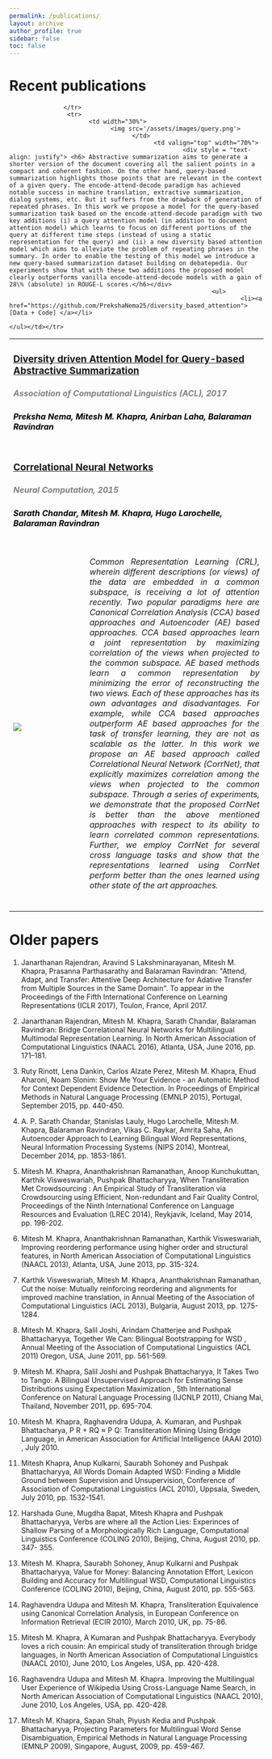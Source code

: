 ```yaml
---
permalink: /publications/
layout: archive 
author_profile: true
sidebar: false
toc: false 
---
```


# Recent publications
<table width="100%" align="center" border="0" cellspacing="0">
 <tr>
   <td width ="100%" colspan="2">
       <a href="https://arxiv.org/abs/1704.08300"><h3>Diversity driven Attention Model for Query-based Abstractive Summarization</h3></a><font color="grey"><h5><i><b> Association of Computational Linguistics (ACL), 2017</b></i></h5></font>
	      <font color="black"><h5> Preksha Nema, Mitesh M. Khapra, Anirban Laha, Balaraman Ravindran </h5></font>
		      </td>
			    
				   </tr>
				    <tr>
					      <td width="30%">
						        <img src='/assets/images/query.png'>         
								      </td>
									        <td valign="top" width="70%"> 
											        <div style = "text-align: justify"> <h6> Abstractive summarization aims to generate a shorter version of the document covering all the salient points in a compact and coherent fashion. On the other hand, query-based summarization highlights those points that are relevant in the context of a given query. The encode-attend-decode paradigm has achieved notable success in machine translation, extractive summarization, dialog systems, etc. But it suffers from the drawback of generation of repeated phrases. In this work we propose a model for the query-based summarization task based on the encode-attend-decode paradigm with two key additions (i) a query attention model (in addition to document attention model) which learns to focus on different portions of the query at different time steps (instead of using a static representation for the query) and (ii) a new diversity based attention model which aims to alleviate the problem of repeating phrases in the summary. In order to enable the testing of this model we introduce a new query-based summarization dataset building on debatepedia. Our experiments show that with these two additions the proposed model clearly outperforms vanilla encode-attend-decode models with a gain of 28\% (absolute) in ROUGE-L scores.</h6></div>
													        <ul>
															        <li><a href="https://github.com/PrekshaNema25/diversity_based_attention"> [Data + Code] </a></li>
																	        </ul></td></tr>

 <tr>
    <td width ="100%" colspan="2">
	       <a href="https://arxiv.org/abs/1504.07225"><h3>Correlational Neural Networks</h3></a><font color="grey"><h5><i><b> Neural Computation, 2015</b></i></h5></font><font color="black"><h5> Sarath Chandar, Mitesh M. Khapra, Hugo Larochelle, Balaraman Ravindran </h5></font>
   </td></tr>
<tr>
<td width="30%">
<img src='/assets/images/corrnet.png'>
</td> <td valign="top" width="70%">
		<div style = "text-align: justify"> <h6> Common Representation Learning (CRL), wherein different descriptions (or views) of the data are embedded in a common subspace, is receiving a lot of attention recently. Two popular paradigms here are Canonical Correlation Analysis (CCA) based approaches and Autoencoder (AE) based approaches. CCA based approaches learn a joint representation by maximizing correlation of the views when projected to the common subspace. AE based methods learn a common representation by minimizing the error of reconstructing the two views. Each of these approaches has its own advantages and disadvantages. For example, while CCA based approaches outperform AE based approaches for the task of transfer learning, they are not as scalable as the latter. In this work we propose an AE based approach called Correlational Neural Network (CorrNet), that explicitly maximizes correlation among the views when projected to the common subspace. Through a series of experiments, we demonstrate that the proposed CorrNet is better than the above mentioned approaches with respect to its ability to learn correlated common representations. Further, we employ CorrNet for several cross language tasks and show that the representations learned using CorrNet perform better than the ones learned using other state of the art approaches. </h6></div>
</td></tr></table>


# Older papers
 1. Janarthanan Rajendran, Aravind S Lakshminarayanan, Mitesh M. Khapra, Prasanna Parthasarathy and Balaraman Ravindran: "Attend, Adapt, and Transfer: Attentive Deep Architecture for Adative Transfer from Multiple Sources in the Same Domain". To appear in the Proceedings of the Fifth International Conference on Learning Representations (ICLR 2017), Toulon, France, April 2017.

 2. Janarthanan Rajendran, Mitesh M. Khapra, Sarath Chandar, Balaraman Ravindran: Bridge Correlational Neural Networks for Multilingual Multimodal Representation Learning. In North American Association of Computational Linguistics (NAACL 2016), Atlanta, USA, June 2016, pp. 171–181.

 3. Ruty Rinott, Lena Dankin, Carlos Alzate Perez, Mitesh M. Khapra, Ehud Aharoni, Noam Slonim: Show Me Your Evidence - an Automatic Method for Context Dependent Evidence Detection. In Proceedings of Empirical Methods in Natural Language Processing (EMNLP 2015), Portugal, September 2015, pp. 440-450.

 4. A. P. Sarath Chandar, Stanislas Lauly, Hugo Larochelle, Mitesh M. Khapra, Balaraman Ravindran, Vikas C. Raykar, Amrita Saha, An Autoencoder Approach to Learning Bilingual Word Representations, Neural Information Processing Systems (NIPS 2014), Montreal, December 2014, pp. 1853-1861.

 5. Mitesh M. Khapra, Ananthakrishnan Ramanathan, Anoop Kunchukuttan, Karthik Visweswariah, Pushpak Bhattacharyya, When Transliteration Met Crowdsourcing : An Empirical Study of Transliteration via Crowdsourcing using Efficient, Non-redundant and Fair Quality Control, Proceedings of the Ninth International Conference on Language Resources and Evaluation (LREC 2014), Reykjavik, Iceland, May 2014, pp. 196-202.

 6. Mitesh M. Khapra, Ananthakrishnan Ramanathan, Karthik Visweswariah, Improving reordering performance using higher order and structural features, in North American Association of Computational Linguistics (NAACL 2013), Atlanta, USA, June 2013, pp. 315-324.

 7. Karthik Visweswariah, Mitesh M. Khapra, Ananthakrishnan Ramanathan, Cut the noise: Mutually reinforcing reordering and alignments for improved machine translation, in Annual Meeting of the Association of Computational Linguistics (ACL 2013), Bulgaria, August 2013, pp. 1275-1284.

 8. Mitesh M. Khapra, Salil Joshi, Arindam Chatterjee and Pushpak Bhattacharyya, Together We Can: Bilingual Bootstrapping for WSD , Annual Meeting of the Association of Computational Linguistics (ACL 2011) Oregon, USA, June 2011, pp. 561-569.

 9. Mitesh M. Khapra, Salil Joshi and Pushpak Bhattacharyya, It Takes Two to Tango: A Bilingual Unsupervised Approach for Estimating Sense Distributions using Expectation Maximization , 5th International Conference on Natural Language Processing (IJCNLP 2011), Chiang Mai, Thailand, November 2011, pp. 695-704.

 10. Mitesh M. Khapra, Raghavendra Udupa, A. Kumaran, and Pushpak Bhattacharya, P R + RQ ≈ P Q: Transliteration Mining Using Bridge Language, in American Association for Artificial Intelligence (AAAI 2010) , July 2010.

 11. Mitesh Khapra, Anup Kulkarni, Saurabh Sohoney and Pushpak Bhattacharyya, All Words Domain Adapted WSD: Finding a Middle Ground between Supervision and Unsupervision, Conference of Association of Computational Linguistics (ACL 2010), Uppsala, Sweden, July 2010, pp. 1532-1541.

 12. Harshada Gune, Mugdha Bapat, Mitesh Khapra and Pushpak Bhattacharyya, Verbs are where all the Action Lies: Experinces of Shallow Parsing of a Morphologically Rich Language, Computational Linguistics Conference (COLING 2010), Beijing, China, August 2010, pp. 347- 355.

 13. Mitesh M. Khapra, Saurabh Sohoney, Anup Kulkarni and Pushpak Bhattacharyya, Value for Money: Balancing Annotation Effort, Lexicon Building and Accuracy for Multilingual WSD, Computational Linguistics Conference (COLING 2010), Beijing, China, August 2010, pp. 555-563.

 14. Raghavendra Udupa and Mitesh M. Khapra, Transliteration Equivalence using Canonical Correlation Analysis, in European Conference on Information Retrieval (ECIR 2010), March 2010, UK, pp. 75-86.

 15. Mitesh M. Khapra, A Kumaran and Pushpak Bhattacharyya. Everybody loves a rich cousin: An empirical study of transliteration through bridge languages, in North American Association of Computational Linguistics (NAACL 2010), June 2010, Los Angeles, USA, pp. 420-428.

 16. Raghavendra Udupa and Mitesh M. Khapra. Improving the Multilingual User Experience of Wikipedia Using Cross-Language Name Search, in North American Association of Computational Linguistics (NAACL 2010), June 2010, Los Angeles, USA, pp. 420-428.

 17. Mitesh M. Khapra, Sapan Shah, Piyush Kedia and Pushpak Bhattacharyya, Projecting Parameters for Multilingual Word Sense Disambiguation, Empirical Methods in Natural Language Processing (EMNLP 2009), Singapore, August, 2009, pp. 459-467.
